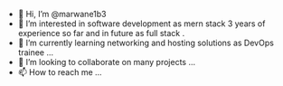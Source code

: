 - 👋 Hi, I’m @marwane1b3
- 👀 I’m interested in software development as mern stack 3 years of experience so far and in future as full stack . 
- 🌱 I’m currently learning  networking and hosting solutions as DevOps trainee ...
- 💞️ I’m looking to collaborate on many projects  ...
- 📫 How to reach me ...

<!---
marwane1b3/marwane1b3 is a ✨ special ✨ repository because its `README.md` (this file) appears on your GitHub profile.
You can click the Preview link to take a look at your changes.
--->
